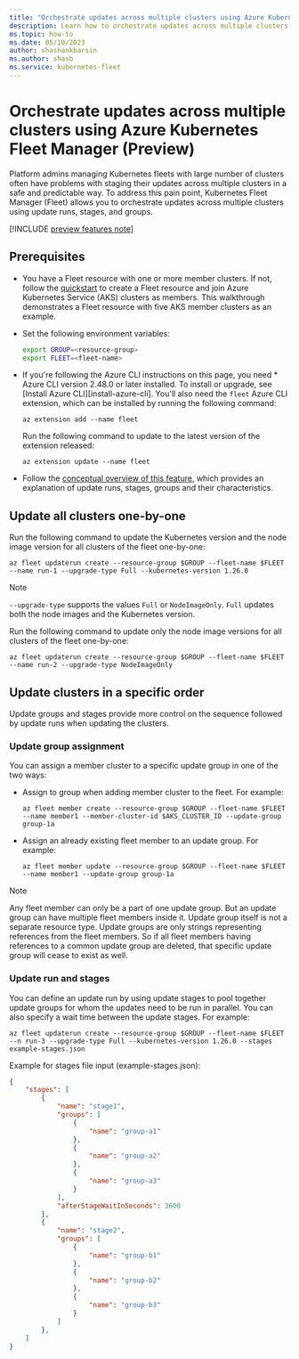 ```yaml
---
title: "Orchestrate updates across multiple clusters using Azure Kubernetes Fleet Manager (Preview)"
description: Learn how to orchestrate updates across multiple clusters using Azure Kubernetes Fleet Manager (Preview).
ms.topic: how-to
ms.date: 05/10/2023
author: shashankbarsin
ms.author: shasb
ms.service: kubernetes-fleet
---
```


# Orchestrate updates across multiple clusters using Azure Kubernetes Fleet Manager (Preview)

Platform admins managing Kubernetes fleets with large number of clusters often have problems with staging their updates across multiple clusters in a safe and predictable way. To address this pain point, Kubernetes Fleet Manager (Fleet) allows you to orchestrate updates across multiple clusters using update runs, stages, and groups.

[!INCLUDE [preview features note](./includes/preview/preview-callout.md)]

## Prerequisites

* You have a Fleet resource with one or more member clusters. If not, follow the [quickstart][fleet-quickstart] to create a Fleet resource and join Azure Kubernetes Service (AKS) clusters as members. This walkthrough demonstrates a Fleet resource with five AKS member clusters as an example.

* Set the following environment variables:

    ```bash
    export GROUP=<resource-group>
    export FLEET=<fleet-name>
    ```

* If you're following the Azure CLI instructions on this page, you need * Azure CLI version 2.48.0 or later installed. To install or upgrade, see [Install Azure CLI][install-azure-cli]. You'll also need the `fleet` Azure CLI extension, which can be installed by running the following command:

    ```azurecli-interactive
    az extension add --name fleet
    ```

    Run the following command to update to the latest version of the extension released:

    ```azurecli-interactive
    az extension update --name fleet
    ```

* Follow the [conceptual overview of this feature](./architectural-overview.md#update-orchestration-across-multiple-clusters), which provides an explanation of update runs, stages, groups and their characteristics.

## Update all clusters one-by-one

Run the following command to update the Kubernetes version and the node image version for all clusters of the fleet one-by-one:

```azurecli-interactive
az fleet updaterun create --resource-group $GROUP --fleet-name $FLEET --name run-1 --upgrade-type Full --kubernetes-version 1.26.0
```

> [!NOTE]
> `--upgrade-type` supports the values `Full` or `NodeImageOnly`. `Full` updates both the node images and the Kubernetes version.

Run the following command to update only the node image versions for all clusters of the fleet one-by-one:

```azurecli-interactive
az fleet updaterun create --resource-group $GROUP --fleet-name $FLEET --name run-2 --upgrade-type NodeImageOnly
```

## Update clusters in a specific order

Update groups and stages provide more control on the sequence followed by update runs when updating the clusters.

### Update group assignment

You can assign a member cluster to a specific update group in one of the two ways:

* Assign to group when adding member cluster to the fleet. For example:

    ```azurecli-interactive
    az fleet member create --resource-group $GROUP --fleet-name $FLEET --name member1 --member-cluster-id $AKS_CLUSTER_ID --update-group group-1a
    ```

* Assign an already existing fleet member to an update group. For example:

    ```azurecli-interactive
    az fleet member update --resource-group $GROUP --fleet-name $FLEET --name member1 --update-group group-1a
    ```

> [!NOTE]
> Any fleet member can only be a part of one update group. But an update group can have multiple fleet members inside it.
> Update group itself is not a separate resource type. Update groups are only strings representing references from the fleet members. So if all fleet members having references to a common update group are deleted, that specific update group will cease to exist as well.

### Update run and stages

You can define an update run by using update stages to pool together update groups for whom the updates need to be run in parallel. You can also specify a wait time between the update stages. For example:

```azurecli-interactive
az fleet updaterun create --resource-group $GROUP --fleet-name $FLEET --n run-3 --upgrade-type Full --kubernetes-version 1.26.0 --stages example-stages.json
```

Example for stages file input (example-stages.json):

```json
{
    "stages": [
        {
            "name": "stage1",
            "groups": [
                {
                    "name": "group-a1"
                },
                {
                    "name": "group-a2"
                },
                {
                    "name": "group-a3"
                }
            ],
            "afterStageWaitInSeconds": 3600
        },
        {
            "name": "stage2",
            "groups": [
                {
                    "name": "group-b1"
                },
                {
                    "name": "group-b2"
                },
                {
                    "name": "group-b3"
                }
            ]
        },
    ]
}
```

[fleet-quickstart]: quickstart-create-fleet-and-members.md
[azure-cli-install]: /cli/azure/install-azure-cli